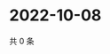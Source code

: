 # 2022-10-08

共 0 条

<!-- BEGIN WEIBO -->
<!-- 最后更新时间 Sat Oct 08 2022 11:34:55 GMT+0800 (China Standard Time) -->

<!-- END WEIBO -->
